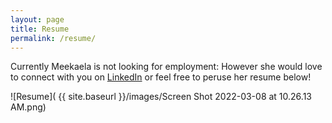 ```yaml
---
layout: page
title: Resume
permalink: /resume/
---
```

Currently Meekaela is not looking for employment: However she would love to connect with you on [LinkedIn](https://www.linkedin.com/in/meekaela-berrios/) or feel free to peruse her resume below!

![Resume]( {{ site.baseurl }}/images/Screen Shot 2022-03-08 at 10.26.13 AM.png) 



